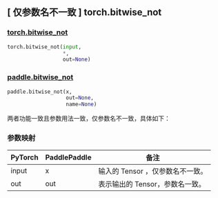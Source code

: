 ## [ 仅参数名不一致 ] torch.bitwise_not

### [torch.bitwise_not](https://pytorch.org/docs/stable/generated/torch.bitwise_not.html?highlight=bitwise_not#torch.bitwise_not)

```python
torch.bitwise_not(input,
                  *,
                  out=None)
```

### [paddle.bitwise_not](https://www.paddlepaddle.org.cn/documentation/docs/zh/develop/api/paddle/bitwise_not_cn.html)

```python
paddle.bitwise_not(x,
                   out=None,
                   name=None)
```

两者功能一致且参数用法一致，仅参数名不一致，具体如下：

### 参数映射

| PyTorch       | PaddlePaddle | 备注                                                   |
| ------------- | ------------ | ------------------------------------------------------ |
| input         | x            | 输入的 Tensor ，仅参数名不一致。                                      |
| out           | out             | 表示输出的 Tensor，参数名一致。               |
